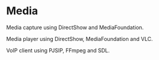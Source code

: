 # Media

Media capture using DirectShow and MediaFoundation.

Media player using DirectShow, MediaFoundation and VLC.

VoIP client using PJSIP, FFmpeg and SDL.